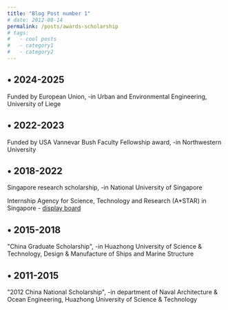 ```yaml
---
title: "Blog Post number 1"
# date: 2012-08-14
permalink: /posts/awards-scholarship
# tags:
#   - cool posts
#   - category1
#   - category2
---
```


•	2024-2025
---
Funded by European Union,
-in Urban and Environmental Engineering, University of Liege

•	2022-2023
---
Funded by USA Vannevar Bush Faculty Fellowship award, 
-in Northwestern University

•	2018-2022
---
Singapore research scholarship, 
-in National University of Singapore

Internship
Agency for Science, Technology and Research (A*STAR) in Singapore - [display board](https://www.a-star.edu.sg/ihpc/internship/chen-fan)

•	2015-2018
---
"China Graduate Scholarship",
-in Huazhong University of Science & Technology, Design & Manufacture of Ships and Marine Structure 

•	2011-2015
---
"2012 China National Scholarship", 
-in department of Naval Architecture & Ocean Engineering, Huazhong University of Science & Technology

